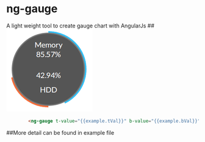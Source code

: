 ng-gauge
========

A light weight tool to create gauge chart with AngularJs
##![Line Charts](https://raw.githubusercontent.com/vthinkxie/ng-gauge/master/example/example.png "Line Charts")
```html
		<ng-gauge t-value="{{example.tVal}}" b-value="{{example.bVal}}" t-label="Memory" b-label="HDD" unit="%"></ng-gauge>
```
##More detail can be found in example file

